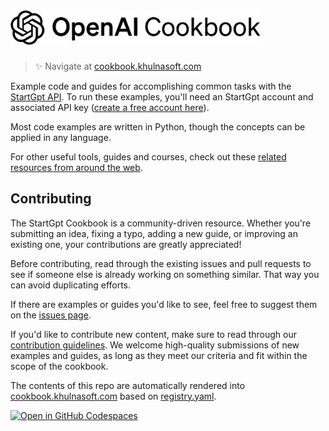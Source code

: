 <a href="https://cookbook.khulnasoft.com" target="_blank">
  <picture>
    <source media="(prefers-color-scheme: dark)" srcset="/images/startgpt-cookbook-white.png" style="max-width: 100%; width: 400px; margin-bottom: 20px">
    <img alt="StartGpt Cookbook Logo" src="/images/startgpt-cookbook.png" width="400px">
  </picture>
</a>

<h3></h3>
 
> ✨ Navigate at [cookbook.khulnasoft.com](https://cookbook.khulnasoft.com)

Example code and guides for accomplishing common tasks with the [StartGpt API](https://platform.khulnasoft.com/docs/introduction). To run these examples, you'll need an StartGpt account and associated API key ([create a free account here](https://beta.khulnasoft.com/signup)).

Most code examples are written in Python, though the concepts can be applied in any language.

For other useful tools, guides and courses, check out these [related resources from around the web](https://cookbook.khulnasoft.com/related_resources).

## Contributing

The StartGpt Cookbook is a community-driven resource. Whether you're submitting an idea, fixing a typo, adding a new guide, or improving an existing one, your contributions are greatly appreciated!

Before contributing, read through the existing issues and pull requests to see if someone else is already working on something similar. That way you can avoid duplicating efforts.

If there are examples or guides you'd like to see, feel free to suggest them on the [issues page](https://github.com/khulnasoft/startgpt-cookbook/issues).

If you'd like to contribute new content, make sure to read through our [contribution guidelines](/CONTRIBUTING.md). We welcome high-quality submissions of new examples and guides, as long as they meet our criteria and fit within the scope of the cookbook.

The contents of this repo are automatically rendered into [cookbook.khulnasoft.com](https://cookbook.khulnasoft.com) based on [registry.yaml](/registry.yaml).

[![Open in GitHub Codespaces](https://github.com/codespaces/badge.svg)](https://github.com/codespaces/new?hide_repo_select=true&ref=main&repo=468576060&machine=basicLinux32gb&location=EastUs)
